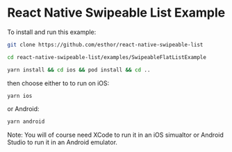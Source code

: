 # React Native Swipeable List Example

To install and run this example:
```bash
git clone https://github.com/esthor/react-native-swipeable-list
```

```bash
cd react-native-swipeable-list/examples/SwipeableFlatListExample
```

```bash
yarn install && cd ios && pod install && cd ..
```

then choose either to to run on iOS:

```bash
yarn ios
```

or Android:
```bash
yarn android
```

Note: You will of course need XCode to run it in an iOS simualtor or Android Studio to run it in an Android emulator.

